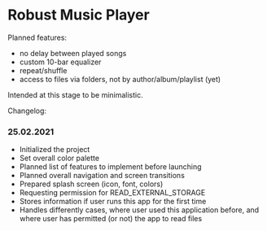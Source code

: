 # Robust Music Player

Planned features:
- no delay between played songs
- custom 10-bar equalizer
- repeat/shuffle
- access to files via folders, not by author/album/playlist (yet)

Intended at this stage to be minimalistic.

Changelog:
### 25.02.2021
- Initialized the project
- Set overall color palette
- Planned list of features to implement before launching
- Planned overall navigation and screen transitions
- Prepared splash screen (icon, font, colors)
- Requesting permission for READ_EXTERNAL_STORAGE
- Stores information if user runs this app for the first time
- Handles differently cases, where user used this application before, and where user has permitted (or not) the app to read files